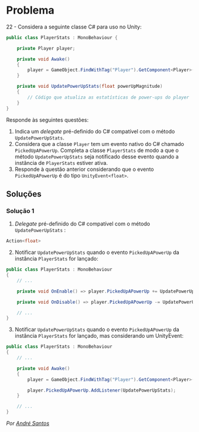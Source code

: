 # Problema

22 - Considera a seguinte classe C# para uso no Unity:

```cs
public class PlayerStats : MonoBehaviour {

    private Player player;

    private void Awake()
    {
        player = GameObject.FindWithTag("Player").GetComponent<Player>();
    }

    private void UpdatePowerUpStats(float powerUpMagnitude)
    {
        // Código que atualiza as estatísticas de power-ups do player
    }
}
```

Responde às seguintes questões:

1. Indica um _delegate_ pré-definido do C# compatível com o método
   `UpdatePowerUpStats`.
2. Considera que a classe `Player` tem um evento nativo do C# chamado
   `PickedUpAPowerUp`. Completa a classe `PlayerStats` de modo a que o
   método `UpdatePowerUpStats` seja notificado desse evento quando a instância
   de `PlayerStats` estiver ativa.
3. Responde à questão anterior considerando que o evento `PickedUpAPowerUp` é
   do tipo `UnityEvent<float>`.

## Soluções

### Solução 1

1. _Delegate_ pré-definido do C# compatível com o método `UpdatePowerUpStats` :

```cs
Action<float>
```

2. Notificar `UpdatePowerUpStats` quando o evento `PickedUpAPowerUp` da
instância `PlayerStats` for lançado:

```cs
public class PlayerStats : MonoBehaviour
{
    // ...

    private void OnEnable() => player.PickedUpAPowerUp += UpdatePowerUpStats;

    private void OnDisable() => player.PickedUpAPowerUp -= UpdatePowerUpStats;

    // ...
}
```

3. Notificar `UpdatePowerUpStats` quando o evento `PickedUpAPowerUp` da
instância `PlayerStats` for lançado, mas considerando um UnityEvent:

```cs
public class PlayerStats : MonoBehaviour
{
    // ...

    private void Awake()
    {
        player = GameObject.FindWithTag("Player").GetComponent<Player>();

        player.PickedUpAPowerUp.AddListener(UpdatePowerUpStats);
    }

    // ...
}
```

_Por [André Santos](https://github.com/andrepucas)_

